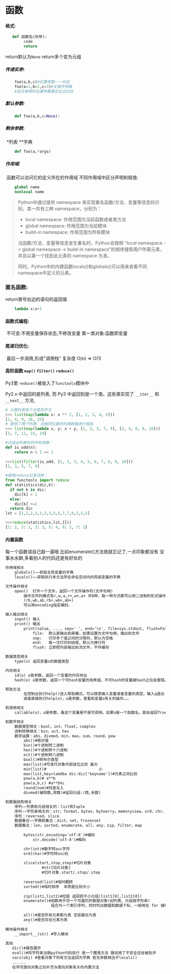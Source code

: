 # 函数

#### ﻿格式:

```python
   def 函数名(形参):
        code
        return
```

return默认为`None`
return多个变为元组

##### 传递实参:

```python
    foo(a,b,c)#位置参数一一对应
    foo(a=1,b=2,c=3)#关键字参数
    #混合使用时位置参数要在左边对应
```

##### 默认参数:

```python
    def foo(a,b,c=None):
```

##### 剩余参数: 

​	 *列表 **字典

```python
    def foo(a,*args) 
```

##### 作用域:

​    函数可以访问它的定义所在的作用域
    不同作用域中区分声明和赋值:

```python
    global name
    nonlocal name
```

> Python中通过提供 namespace 来实现重名函数/方法、变量等信息的识别，其一共有三种 namespace，分别为：
>
> - local namespace: 作用范围为当前函数或者类方法
> - global namespace: 作用范围为当前模块
> - build-in namespace: 作用范围为所有模块
>
> 当函数/方法、变量等信息发生重名时，Python会按照 “local namespace -> global namespace -> build-in namespace”的顺序搜索用户所需元素，并且以第一个找到此元素的 namespace 为准。
>
> 同时，Python中的内建函数locals()和globals()可以用来查看不同namespace中定义的元素。

### 匿名函数:

return冒号右边的语句的返回值

```python
    lambda x:x+1
```

#### 函数式编程:

​    不可变:不用变量保存状态,不修改变量
    第一类对象:函数即变量

#### 尾递归优化:

​    最后一步调用,形成"调用栈"
    复杂度 O(n) => O(1)

#### 高阶函数 `map()` `filter()` `reduce()`



Py3里 `reduce()`被收入了`functools`模块中

Py2.x 中返回的是列表, 而 Py3 中返回到是一个类。这些类实现了 `__iter__` 和 `__next__` 方法, 

```python
# 计算列表各个元素的平方
>>> list(map(lambda x: x ** 2, [1, 2, 3, 4, 5]))
[1, 4, 9, 16, 25]
# 提供了两个列表，对相同位置的列表数据进行相加
>>> list(map(lambda x, y: x + y, [1, 3, 5, 7, 9], [2, 4, 6, 8, 10]))
[3, 7, 11, 15, 19]
```

```python
#过滤出列表中的所有奇数：
def is_odd(n):
    return n % 2 == 1
    
>>>list(filter(is_odd, [1, 2, 3, 4, 5, 6, 7, 8, 9, 10]))
[1, 3, 5, 7, 9]
```

```python
#使用reduce记录词频：
from functools import reduce
def statistics(dic,k): 
  if not k in dic: 
    dic[k] = 1 
  else: 
    dic[k] +=1 
  return dic 
lst = [1,1,2,3,2,3,3,5,6,7,7,6,5,5,5] 

>>>reduce(statistics,lst,{})) 
{1: 2, 2: 2, 3: 3, 5: 4, 6: 2, 7: 2}
```



#### 内置函数

每一个函数请自己敲一遍哦
比如enumerate()方法我就忘记了,一点印象都没有
没事水水群,多看别人的代码还是有好处的

```txt
作用域相关
    globals()——获取全局变量的字典
    locals()——获取执行本方法所在命名空间内的局部变量的字典

文件操作相关
    open()  打开一个文件，返回一个文件操作符(文件句柄)
        操作文件的模式有r,w,a,r+,w+,a+ 共6种，每一种方式都可以用二进制的形式操作
        (rb,wb,ab,rb+,wb+,ab+)
        可以用encoding指定编码.

输入输出相关
    input() 输入
    print() 输出
        print(value, ..., sep=' ', end='\n', file=sys.stdout, flush=False)
            file:  默认是输出到屏幕，如果设置为文件句柄，输出到文件
            sep:   打印多个值之间的分隔符，默认为空格
            end:   每一次打印的结尾，默认为换行符
            flush: 立即把内容输出到流文件，不作缓存

数据类型相关
    type(o) 返回变量o的数据类型

内存相关
    id(o) o是参数，返回一个变量的内存地址
    hash(o) o是参数，返回一个可hash变量的哈希值，不可hash的变量被hash之后会报错。

帮助方法
        在控制台执行help()进入帮助模式。可以随意输入变量或者变量的类型。输入q退出
        或者直接执行help(o)，o是参数，查看和变量o有关的操作。。。

和调用相关
    callable(o)，o是参数，看这个变量是不是可调用。如果o是一个函数名，就会返回True

和数字相关
    数据类型相关：bool，int，float，complex
    进制转换相关：bin，oct，hex
    数学运算：abs，divmod，min，max，sum，round，pow
        abs()#绝对值
        bin()#十进制转二进制
        hex()#十进制转十六进制
        oct()#十进制转八进制
        bool()#转布尔类型
        max(list)#可迭代对象内部逐位比较 最大
        min(list)#                       小
        max(list,key=lamdba dic:dic['keyname'])#元素之间比较
        pow(a,b)# a**b
        pow(a,b,c) #a**b%c
        round(num)#四舍五入
        divmod(被除数,除数)#返回元组:(商,余数)

和数据结构相关
    序列——列表和元组相关的：list和tuple
    序列——字符串相关的：str，format，bytes，bytearry，memoryview，ord，chr，ascii，repr
    序列：reversed，slice
    数据集合——字典和集合：dict，set，frozenset
    数据集合：len，sorted，enumerate，all，any，zip，filter，map
    
	    bytes(str,encoding='utf-8')#编码
        	str.decode('utf-8')#解码

        chr(int)#数字转asc字符
        ord(char)#字符转asc码
        
        slice(start,stop,step)#切片对象
                #str[切片对象]
                #切片对象.start/.stop/.step
                
        reversed(list)#临时翻转
        sorted()#临时排序  本质是比较大小
        
        zip(list1,list2)#拉链 返回若干小元组(list1[0],list2[0])        
        enumerate()#函数用于将一个可遍历的数据对象(如列表、元组或字符串)
        			组合为一个索引序列，同时列出数据和数据下标，一般用在 for 循环当中。
        
        all()#是否所有元素都为真 空容器也为真
        any()#是否存在元素为真
       
模块操作相关
    __import__(str) #导入模块
    
其他
   dir()#属性展开
   eval()#将字符串当做python代码执行 是一个魔鬼方法 据说用了不安全还会被批评
   vars(obj) #查看对象下所有方法返回为字典 若无参数相当于locals()
   ......
   在学完面向对象之后补充与面向对象有关的内置方法
```

​  

  